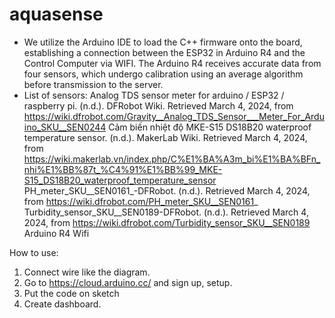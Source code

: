 # aquasense
- We utilize the Arduino IDE to load the C++ firmware onto the board, establishing a connection between the ESP32 in Arduino R4 and the Control Computer via WIFI. The Arduino R4 receives accurate data from four sensors,  which undergo calibration using an average algorithm before transmission to the server.
- List of sensors:
Analog TDS sensor meter for arduino / ESP32 / raspberry pi. (n.d.). DFRobot Wiki. Retrieved March 4, 2024, from https://wiki.dfrobot.com/Gravity__Analog_TDS_Sensor___Meter_For_Arduino_SKU__SEN0244
Cảm biến nhiệt độ MKE-S15 DS18B20 waterproof temperature sensor. (n.d.). MakerLab Wiki. Retrieved March 4, 2024, from https://wiki.makerlab.vn/index.php/C%E1%BA%A3m_bi%E1%BA%BFn_nhi%E1%BB%87t_%C4%91%E1%BB%99_MKE-S15_DS18B20_waterproof_temperature_sensor
PH_meter_SKU__SEN0161_-DFRobot. (n.d.). Retrieved March 4, 2024, from https://wiki.dfrobot.com/PH_meter_SKU__SEN0161_
Turbidity_sensor_SKU__SEN0189-DFRobot. (n.d.). Retrieved March 4, 2024, from https://wiki.dfrobot.com/Turbidity_sensor_SKU__SEN0189 
Arduino R4 Wifi

How to use:
1. Connect wire like the diagram.
2. Go to https://cloud.arduino.cc/ and sign up, setup.
4. Put the code on sketch
5. Create dashboard.


